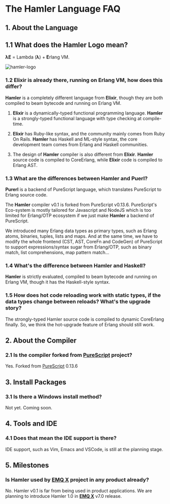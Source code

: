 # The Hamler Language FAQ

## 1. About the Language

## 1.1 What does the Hamler Logo mean?

**λE** = Lambda (**λ**) + **E**rlang VM.

![hamler-logo](https://www.hamler-lang.org/images/hamler@2x.png)

### 1.2 Elixir is already there, running on Erlang VM, how does this differ?

**Hamler** is a completely different language from **Elixir**, though they are both compiled to beam bytecode and running on Erlang VM.

1. **Elixir** is a dynamically-typed functional programming language. **Hamler** is a strongly-typed functional language with type checking at compile-time.

2. **Elixir** has Ruby-like syntax, and the community mainly comes from Ruby On Rails. **Hamler** has Haskell and ML-style syntax, the core development team comes from Erlang and Haskell communities.

3. The design of **Hamler** compiler is also different from **Elixir**. **Hamler** source code is compiled to CoreErlang, while **Elixir** code is compiled to Erlang AST.

### 1.3 What are the differences between Hamler and Puerl?

**Purerl** is a backend of PureScript language, which translates PureScript to Erlang source code.

The **Hamler** compiler v0.1 is forked from PureScript v0.13.6. PureScript's Eco-system is mostly tailored for Javascript and NodeJS which is too limited for Erlang/OTP ecosystem if we just make **Hamler** a backend of PureScript.

We introduced many Erlang data types as primary types, such as Erlang atoms, binaries, tuples, lists and maps. And at the same time, we have to modify the whole frontend (CST, AST, CoreFn and CodeGen) of PureScript to support expressions/syntax sugar from Erlang/OTP, such as binary match, list comprehensions, map pattern match...

### 1.4 What's the difference between Hamler and Haskell?

**Hamler** is strictly evaluated, compiled to beam bytecode and running on Erlang VM, though it has the Haskell-style syntax.

### 1.5 How does hot code reloading work with static types, if the data types change between reloads? What's the upgrade story?

The strongly-typed Hamler source code is compiled to dynamic CoreErlang finally. So, we think the hot-upgrade feature of Erlang should still work.


## 2. About the Compiler

### 2.1 Is the compiler forked from [PureScript][PureScriptHamler] project?

Yes. Forked from [PureScript][PureScriptHamler] 0.13.6

[PureScriptHamler]: https://github.com/hamler-lang/purescript


## 3. Install Packages

### 3.1 Is there a Windows install method?

Not yet. Coming soon.


## 4. Tools and IDE

### 4.1 Does that mean the IDE support is there?

IDE support, such as Vim, Emacs and VSCode, is still at the planning stage.


## 5. Milestones

### Is **Hamler** used by [**EMQ X**][EmqxGithub] project in any product already?

No. Hamler v0.1 is far from being used in product applications. We are planning to introduce Hamler 1.0 in [**EMQ X**][EmqxGithub] v7.0 release.

[emqxGithub]: https://github.com/emqx/

